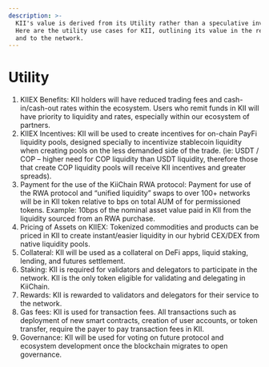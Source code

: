 ```yaml
---
description: >-
  KII's value is derived from its Utility rather than a speculative investment.
  Here are the utility use cases for KII, outlining its value in the real-world
  and to the network.
---
```


# Utility

1. KIIEX Benefits: KII holders will have reduced trading fees and cash-in/cash-out rates within the ecosystem. Users who remit funds in KII will have priority to liquidity and rates, especially within our ecosystem of partners.
2. KIIEX Incentives: KII will be used to create incentives for on-chain PayFi liquidity pools, designed specially to incentivize stablecoin liquidity when creating pools on the less demanded side of the trade. (ie: USDT / COP – higher need for COP liquidity than USDT liquidity, therefore those that create COP liquidity pools will receive KII incentives and greater spreads).
3. Payment for the use of the KiiChain RWA protocol: Payment for use of the RWA protocol and “unified liquidity” swaps to over 100+ networks will be in KII token relative to bps on total AUM of for permissioned tokens. Example: 10bps of the nominal asset value paid in KII from the liquidity sourced from an RWA purchase.
4. Pricing of Assets on KIIEX: Tokenized commodities and products can be priced in KII to create instant/easier liquidity in our hybrid CEX/DEX from native liquidity pools.
5. Collateral: KII will be used as a collateral on DeFi apps, liquid staking, lending, and futures settlement.
6. Staking: KII is required for validators and delegators to participate in the network. KII is the only token eligible for validating and delegating in KiiChain.
7. Rewards: KII is rewarded to validators and delegators for their service to the network.
8. Gas fees: KII is used for transaction fees. All transactions such as deployment of new smart contracts, creation of user accounts, or token transfer, require the payer to pay transaction fees in KII.
9. Governance: KII will be used for voting on future protocol and ecosystem development once the blockchain migrates to open governance.
